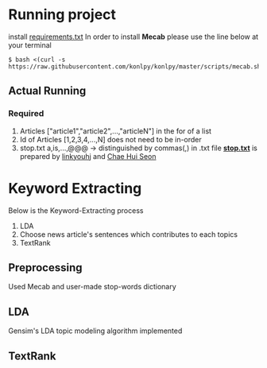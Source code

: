 # Running project 
install [requirements.txt](requirements.txt)
In order to install **Mecab** please use the line below at your terminal
```
$ bash <(curl -s https://raw.githubusercontent.com/konlpy/konlpy/master/scripts/mecab.sh)
```

## Actual Running
### Required
1. Articles
\["article1","article2",...,"articleN"\] in the for of a list
2. Id of Articles
\[1,2,3,4,...,N\] does not need to be in-order
3. stop.txt
a,is,...,@@@ -> distinguished by commas(,) in .txt file
**[stop.txt](stop.txt)** is prepared by [linkyouhj](https://github.com/linkyouhj) and [Chae Hui Seon](https://github.com/chaehuiseon)
# Keyword Extracting
Below is the Keyword-Extracting process
1. LDA 
2. Choose news article's sentences which contributes to each topics
3. TextRank

## Preprocessing
Used Mecab and user-made stop-words dictionary

## LDA
Gensim's LDA topic modeling algorithm implemented

## TextRank
